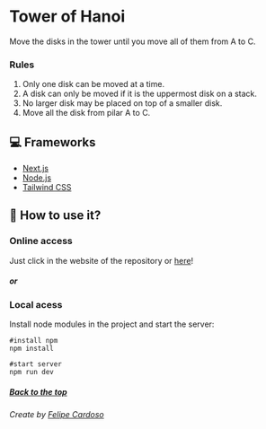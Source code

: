 # Tower of Hanoi

Move the disks in the tower until you move all of them from A to C.

### Rules

1. Only one disk can be moved at a time.
2. A disk can only be moved if it is the uppermost disk on a stack.
3. No larger disk may be placed on top of a smaller disk.
4. Move all the disk from pilar A to C.

## 💻 Frameworks

- [Next.js](https://nextjs.org)
- [Node.js](https://nodejs.org)
- [Tailwind CSS](https://tailwindcss.com)

## 🚀 How to use it?

### Online access

Just click in the website of the repository or [here](https://tower-of-hanoi-eight.vercel.app)!

##### or

### Local acess

Install node modules in the project and start the server:

```
#install npm
npm install

#start server
npm run dev
```

##### [Back to the top](https://github.com/imLymei/tower-of-hanoi#Tower-of-Hanoi)

###### Create by [Felipe Cardoso](https://lymei.art)

